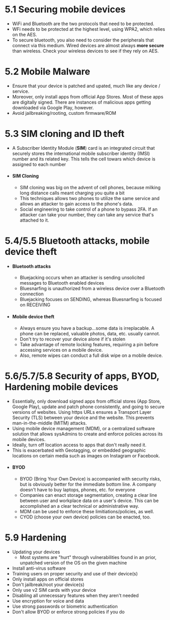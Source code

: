 # 5.1 Securing mobile devices
-  WiFi and Bluetooth are the two protocols that need to be protected.
-  WFi needs to be protected at the highest level, using WPA2, which relies on the AES.
-  To secure bluetooth, you also need to consider the peripherals that connect via this medium. Wired devices are almost always **more secure** than wireless. Check your wireless devices to see if they rely on AES.

# 5.2 Mobile Malware
- Ensure that your device is patched and upated, much like any device / service.
- Moreover, only install apps from official App Stores. Most of these apps are digitally signed. There are instances of malicious apps getting downloaded via Google Play, however.
- Avoid jailbreaking/rooting, custom firmware/ROM

# 5.3 SIM cloning and ID theft
- A Subscriber Identity Module (**SIM**) card is an integrated circuit that securely stores the international mobile subscriber identity (IMSI) number and its related key. This tells the cell towars which device is assigned to each number
- #### SIM Cloning
	- SIM cloning was big on the advent of cell phones, because milking long distance calls meant charging you quite a bit
	- This techniques allows two phones to utilize the same service and allows an attacker to gain access to the phone's data.
	- Social engineering to take control of a phone to bypass 2FA. If an attacker can take your number, they can take any service that's attached to it.

# 5.4/5.5 Bluetooth attacks, mobile device theft
- #### Bluetooth attacks
	- Bluejacking occurs when an attacker is sending unsolicited messages to Bluetooth enabled devices
	- Bluesnarfing is unauthorized from a wireless device over a Bluetooth connection
	- Bluejacking focuses on SENDING, whereas Bluesnarfing is focused on RECEIVING
- #### Mobile device theft
	- Always ensure you have a backup...some data is irreplacable. A phone can be replaced, valuable photos, data, etc. usually cannot.
	- Don't try to recover your device alone if it's stolen
	- Take advantage of remote locking features, requiring a pin before accessing services on a mobile device.
	- Also, remote wipes can conduct a full disk wipe on a mobile device.

# 5.6/5.7/5.8 Security of apps, BYOD, Hardening mobile devices
- Essentially, only download signed apps from official stores (App Store, Google Play), update and patch phone consistently, and going to secure versions of websites. Using https URLs ensures a Transport Layer Security (TLS) between your device and the website. This prevents man-in-the-middle (MITM) attacks. 
- Using mobile device management (MDM), or a centralized software solution that allows sysAdmins to create and enforce policies across its mobile devices.
- Ideally, turn off location access to apps that don't really need it. 
- This is exacerbated with Geotagging, or embedded geographic locations on certain media such as images on Instagram or Facebook.
- #### BYOD
	- BYOD (Bring Your Own Device) is accompanied with security risks, but is obviously better for the immediate bottom line. A company doesn't have to buy laptops, phones, etc. for everyone
	- Companies can enact storage segmentation, creating a clear line between user and workplace data on a user's device. This can be accomplished an a clear technical or administrative way.
	- MDM can be used to enforce these limitiations/policies, as well.
	- CYOD (choose your own device) policies can be enacted, too.
# 5.9 Hardening
- Updating your devices
	- Most systems are "hurt" through vulnerabilities found in an prior, unpatched version of the OS on the given machine
- Install anti-virus software
- Training users on proper security and use of their device(s)
- Only install apps on official stores
- Don't jailbreak/root your device(s)
- Only use v2 SIM cards with your device
- Disabling all unnecessary features when they aren't needed
- Use encryption for voice and data 
- Use strong passwords or biometric authentication
- Don't allow BYOD or enforce strong policies if you do
